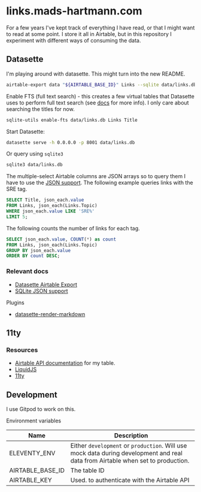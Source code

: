 # links.mads-hartmann.com

For a few years I've kept track of everything I have read, or that I might want to read at some point. I store it all in Airtable, but in this repository I experiment with different ways of consuming the data.

## Datasette

I'm playing around with datasette. This might turn into the new README.

```sh
airtable-export data "${AIRTABLE_BASE_ID}" Links --sqlite data/links.db
```

Enable FTS (full text search) - this creates a few virtual tables that Datasette uses to perform full text search (see [docs](https://docs.datasette.io/en/stable/full_text_search.html) for more info). I only care about searching the titles for now.

```sh
sqlite-utils enable-fts data/links.db Links Title
```

Start Datasette:

```sh
datasette serve -h 0.0.0.0 -p 8001 data/links.db
```

Or query using `sqlite3`

```sh
sqlite3 data/links.db
```

The multiple-select Airtable columns are JSON arrays so to query them I have to use the [JSON support](https://www.sqlite.org/json1.html). The following example queries links with the SRE tag.

```sql
SELECT Title, json_each.value
FROM Links, json_each(Links.Topic)
WHERE json_each.value LIKE 'SRE%'
LIMIT 5;
 ```

The following counts the number of links for each tag.

```sql
SELECT json_each.value, COUNT(*) as count
FROM Links, json_each(Links.Topic)
GROUP BY json_each.value
ORDER BY count DESC;
```

### Relevant docs

- [Datasette Airtable Export](https://datasette.io/tools/airtable-export)
- [SQLite JSON support](https://www.sqlite.org/json1.html)

Plugins

- [datasette-render-markdown](https://datasette.io/plugins/datasette-render-markdown)

## 11ty

### Resources

- [Airtable API documentation](https://airtable.com/app4qb1AkwWAND48o/api/docs#curl/introduction) for my table.
- [LiquidJS](https://liquidjs.com)
- [11ty](https://www.11ty.dev)

## Development

I use Gitpod to work on this.

Environment variables

| Name | Description |
| - | - |
| ELEVENTY_ENV | Either `development` or `production`. Will use mock data during development and real data from Airtable when set to production. |
| AIRTABLE_BASE_ID | The table ID |
| AIRTABLE_KEY | Used. to authenticate with the Airtable API |